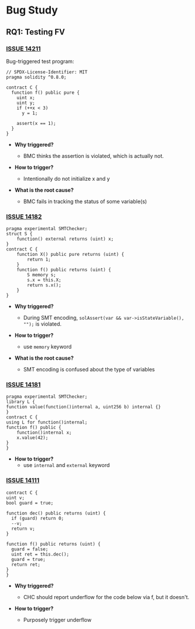# Bug Study

## RQ1: Testing FV

### [ISSUE 14211](https://github.com/ethereum/solidity/issues/14211)

Bug-triggered test program:

```Solidity
// SPDX-License-Identifier: MIT
pragma solidity ^0.8.0;

contract C {
  function f() public pure {
    uint x;
    uint y;
    if (++x < 3)
      y = 1;
 
    assert(x == 1);
  }
}
```

+ **Why triggered?**
  + BMC thinks the assertion is violated, which is actually not.

+ **How to trigger?**
  + Intentionally do not initialize x and y

+ **What is the root cause?**
  + BMC fails in tracking the status of some variable(s)

### [ISSUE 14182](https://github.com/ethereum/solidity/issues/14182)

```Solidity
pragma experimental SMTChecker;
struct S {
    function() external returns (uint) x;
}
contract C {
    function X() public pure returns (uint) {
        return 1;
    }
    function f() public returns (uint) {
        S memory s;
        s.x = this.X;
        return s.x();
    }
}
```

+ **Why triggered?**
  + During SMT encoding, `solAssert(var && var->isStateVariable(), "");` is violated. 

+ **How to trigger?**
  + use `memory` keyword

+ **What is the root cause?**
  + SMT encoding is confused about the type of variables

### [ISSUE 14181](https://github.com/ethereum/solidity/issues/14181)

```Solidity
pragma experimental SMTChecker;
library L {
function value(function()internal a, uint256 b) internal {}
}
contract C {
using L for function()internal;
function f() public {
    function()internal x;
    x.value(42);
}
}
```

+ **How to trigger?**
  + use `internal` and `external` keyword

### [ISSUE 14111](https://github.com/ethereum/solidity/issues/14111)

```Solidity
contract C {
uint v;
bool guard = true;

function dec() public returns (uint) {
  if (guard) return 0;
  --v;
  return v;
}

function f() public returns (uint) {
  guard = false;
  uint ret = this.dec();
  guard = true;
  return ret;
}
}
```

+ **Why triggered?**
  + CHC should report underflow for the code below via f, but it doesn't.

+ **How to trigger?**
  + Purposely trigger underflow

